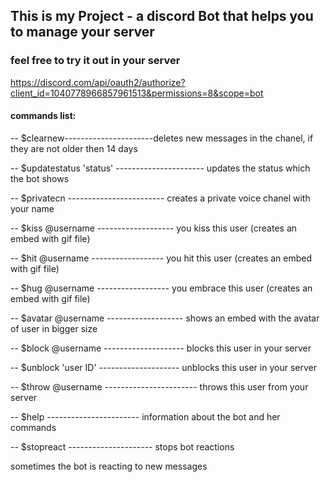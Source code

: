 ## This is my Project - a discord Bot that helps you to manage your server
### feel free to try it out in your server

https://discord.com/api/oauth2/authorize?client_id=1040778966857961513&permissions=8&scope=bot

#### commands list:

-- $clearnew----------------------deletes new messages in the chanel, if they are not older then 14 days

-- $updatestatus 'status' ---------------------- updates the status which the bot shows

-- $privatecn ------------------------ creates a private voice chanel with your name

-- $kiss @username ------------------- you kiss this user (creates an embed with gif file)

-- $hit @username ------------------ you hit this user (creates an embed with gif file)

-- $hug @username ------------------ you embrace this user (creates an embed with gif file)

-- $avatar @username ------------------- shows an embed with the avatar of user in bigger size

-- $block @username -------------------- blocks this user in your server

-- $unblock 'user ID' -------------------- unblocks this user in your server

-- $throw @username ----------------------- throws this user from your server

-- $help ----------------------- information about the bot and her commands

-- $stopreact --------------------- stops bot reactions

sometimes the bot is reacting to new messages